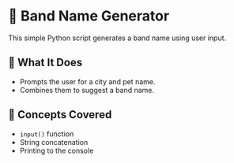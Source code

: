 # 🎸 Band Name Generator

This simple Python script generates a band name using user input.

## 📌 What It Does
- Prompts the user for a city and pet name.
- Combines them to suggest a band name.

## 🧠 Concepts Covered
- `input()` function
- String concatenation
- Printing to the console
